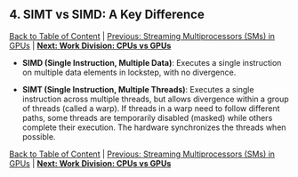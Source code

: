 ## 4. SIMT vs SIMD: A Key Difference
[Back to Table of Content](../../Readme.md) | [Previous: Streaming Multiprocessors (SMs) in GPUs](04_streaming_multiprocessors.md) | **[Next: Work Division: CPUs vs GPUs](06_work_division.md)**
- **SIMD (Single Instruction, Multiple Data)**: Executes a single instruction on multiple data elements in lockstep, with no divergence.
  
- **SIMT (Single Instruction, Multiple Threads)**: Executes a single instruction across multiple threads, but allows divergence within a group of threads (called a warp). If threads in a warp need to follow different paths, some threads are temporarily disabled (masked) while others complete their execution. The hardware synchronizes the threads when possible.

[Back to Table of Content](../../Readme.md) | [Previous: Streaming Multiprocessors (SMs) in GPUs](04_streaming_multiprocessors.md) | **[Next: Work Division: CPUs vs GPUs](06_work_division.md)**
